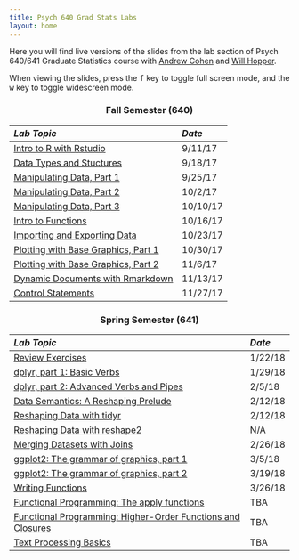 ```yaml
---
title: Psych 640 Grad Stats Labs
layout: home
---
```

<style>
h3 {
  text-align: center;
}

h2, #main_content {
  color: black
}

table {
  margin-bottom: 8px;
}
</style>

Here you  will find live versions of the slides from the lab section of Psych 640/641 Graduate Statistics course with [Andrew Cohen](http://people.umass.edu/alc/) and [Will Hopper](http://people.umass.edu/whopper/).

When viewing the slides, press the <kbd>f</kbd> key to toggle full screen mode, and the <kbd>w</kbd> key to toggle widescreen mode.

### Fall Semester (640)

*Lab Topic* | *Date* 
:----------- | :------ 
[Intro to R with Rstudio](./labs/IntroToRwithRstudio.html) | 9/11/17
[Data Types and Stuctures](./labs/DataTypesandStructures.html) | 9/18/17
[Manipulating Data, Part 1](./labs/ManipulatingData.html) | 9/25/17
[Manipulating Data, Part 2](./labs/ManipulatingData_part2.html) | 10/2/17
[Manipulating Data, Part 3](./labs/ManipulatingData_part3.html) | 10/10/17
[Intro to Functions](./labs/IntroductionToFunctions.html) | 10/16/17
[Importing and Exporting Data](./labs/FileIO.html) | 10/23/17
[Plotting with Base Graphics, Part 1](./labs/basegraphics_part1.html) | 10/30/17
[Plotting with Base Graphics, Part 2](./labs/basegraphics_part2.html) |  11/6/17
[Dynamic Documents with Rmarkdown](./labs/rmarkdown.html) | 11/13/17
[Control Statements](./labs/control_statements.html) | 11/27/17

### Spring Semester (641)

*Lab Topic* | *Date* 
:----------- | :------ 
[Review Exercises](./labs/Review640.html) | 1/22/18
[dplyr, part 1: Basic Verbs](./labs/dplyr_part1.html) | 1/29/18
[dplyr, part 2: Advanced Verbs and Pipes](./labs/dplyr_part2.html) | 2/5/18
[Data Semantics: A Reshaping Prelude](./labs/data_semantics.html) | 2/12/18
[Reshaping Data with tidyr](./labs/tidyr.html) | 2/12/18
[Reshaping Data with reshape2](./labs/reshape.html) | N/A
[Merging Datasets with Joins](./labs/joins.html) |  2/26/18
[ggplot2: The grammar of graphics, part 1](./labs/ggplot_part1.html) | 3/5/18
[ggplot2: The grammar of graphics, part 2](./labs/ggplot_part2.html)| 3/19/18
[Writing Functions](./labs/functions.html)| 3/26/18
[Functional Programming: The apply functions](./labs/apply.html) | TBA
[Functional Programming: Higher-Order Functions and Closures](./labs/apply_part2.html) | TBA
[Text Processing Basics](./labs/text_data.html) | TBA

<br>
<br>